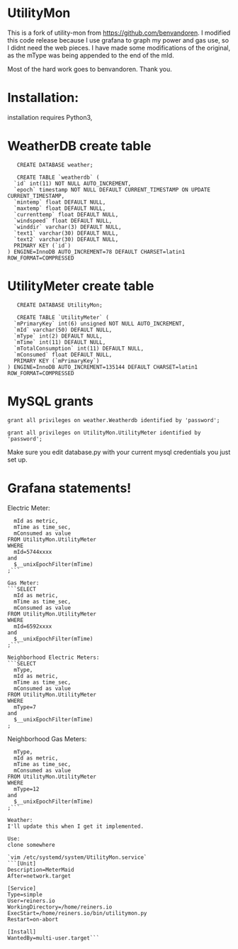 # UtilityMon

This is a fork of utility-mon from https://github.com/benvandoren. I modified this code release because I use grafana to graph my power and gas use, so I didnt need the web pieces. I have made some modifications of the original, as the mType was being appended to the end of the mId.


Most of the hard work goes to benvandoren. Thank you.

# Installation:
installation requires Python3, 


# WeatherDB create table

```
   CREATE DATABASE weather;

   CREATE TABLE `weatherdb` (
  `id` int(11) NOT NULL AUTO_INCREMENT,
  `epoch` timestamp NOT NULL DEFAULT CURRENT_TIMESTAMP ON UPDATE CURRENT_TIMESTAMP,
  `mintemp` float DEFAULT NULL,
  `maxtemp` float DEFAULT NULL,
  `currenttemp` float DEFAULT NULL,
  `windspeed` float DEFAULT NULL,
  `winddir` varchar(3) DEFAULT NULL,
  `text1` varchar(30) DEFAULT NULL,
  `text2` varchar(30) DEFAULT NULL,
  PRIMARY KEY (`id`)
) ENGINE=InnoDB AUTO_INCREMENT=78 DEFAULT CHARSET=latin1 ROW_FORMAT=COMPRESSED
```

# UtilityMeter create table

```
   CREATE DATABASE UtilityMon;
   
   CREATE TABLE `UtilityMeter` (
  `mPrimaryKey` int(6) unsigned NOT NULL AUTO_INCREMENT,
  `mId` varchar(50) DEFAULT NULL,
  `mType` int(2) DEFAULT NULL,
  `mTime` int(11) DEFAULT NULL,
  `mTotalConsumption` int(11) DEFAULT NULL,
  `mConsumed` float DEFAULT NULL,
  PRIMARY KEY (`mPrimaryKey`)
) ENGINE=InnoDB AUTO_INCREMENT=135144 DEFAULT CHARSET=latin1 ROW_FORMAT=COMPRESSED
```

# MySQL grants

`grant all privileges on weather.Weatherdb identified by 'password';`

`grant all privileges on UtilityMon.UtilityMeter identified by 'password';`

Make sure you edit database.py with your current mysql credentials you just set up.




# Grafana statements!

Electric Meter:

```SELECT
  mId as metric,
  mTime as time_sec,
  mConsumed as value
FROM UtilityMon.UtilityMeter
WHERE
  mId=5744xxxx
and
  $__unixEpochFilter(mTime)
;```

Gas Meter:
```SELECT
  mId as metric,
  mTime as time_sec,
  mConsumed as value
FROM UtilityMon.UtilityMeter
WHERE
  mId=6592xxxx
and
  $__unixEpochFilter(mTime)
;```

Neighborhood Electric Meters:
```SELECT
  mType,
  mId as metric,
  mTime as time_sec,
  mConsumed as value
FROM UtilityMon.UtilityMeter
WHERE
  mType=7
and
  $__unixEpochFilter(mTime)
;
```

Neighborhood Gas Meters:
```SELECT
  mType,
  mId as metric,
  mTime as time_sec,
  mConsumed as value
FROM UtilityMon.UtilityMeter
WHERE
  mType=12
and
  $__unixEpochFilter(mTime)
;```

Weather:
I'll update this when I get it implemented.

Use:
clone somewhere

`vim /etc/systemd/system/UtilityMon.service`
```[Unit]
Description=MeterMaid
After=network.target

[Service]
Type=simple
User=reiners.io
WorkingDirectory=/home/reiners.io
ExecStart=/home/reiners.io/bin/utilitymon.py
Restart=on-abort

[Install]
WantedBy=multi-user.target```

